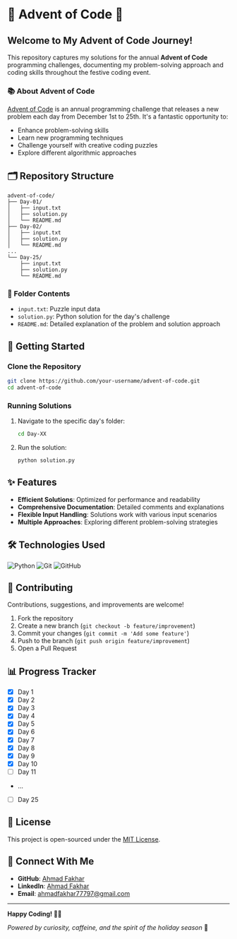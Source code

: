 # 🎄 Advent of Code 🧊

##  Welcome to My Advent of Code Journey! 

This repository captures my solutions for the annual **Advent of Code** programming challenges, documenting my problem-solving approach and coding skills throughout the festive coding event.

### 📚 About Advent of Code

[Advent of Code](https://adventofcode.com/) is an annual programming challenge that releases a new problem each day from December 1st to 25th. It's a fantastic opportunity to:
- Enhance problem-solving skills
- Learn new programming techniques
- Challenge yourself with creative coding puzzles
- Explore different algorithmic approaches

## 🗂️ Repository Structure

```
advent-of-code/
├── Day-01/
│   ├── input.txt
│   ├── solution.py
│   └── README.md
├── Day-02/
│   ├── input.txt
│   ├── solution.py
│   └── README.md
...
└── Day-25/
    ├── input.txt
    ├── solution.py
    └── README.md
```

### 📁 Folder Contents
- `input.txt`: Puzzle input data
- `solution.py`: Python solution for the day's challenge
- `README.md`: Detailed explanation of the problem and solution approach

## 🚀 Getting Started

### Clone the Repository

```bash
git clone https://github.com/your-username/advent-of-code.git
cd advent-of-code
```

### Running Solutions

1. Navigate to the specific day's folder:
   ```bash
   cd Day-XX
   ```

2. Run the solution:
   ```bash
   python solution.py
   ```

## ✨ Features

- **Efficient Solutions**: Optimized for performance and readability
- **Comprehensive Documentation**: Detailed comments and explanations
- **Flexible Input Handling**: Solutions work with various input scenarios
- **Multiple Approaches**: Exploring different problem-solving strategies

## 🛠️ Technologies Used

![Python](https://img.shields.io/badge/Python-3776AB?style=for-the-badge&logo=python&logoColor=white)
![Git](https://img.shields.io/badge/Git-F05032?style=for-the-badge&logo=git&logoColor=white)
![GitHub](https://img.shields.io/badge/GitHub-181717?style=for-the-badge&logo=github&logoColor=white)

## 🤝 Contributing

Contributions, suggestions, and improvements are welcome!

1. Fork the repository
2. Create a new branch (`git checkout -b feature/improvement`)
3. Commit your changes (`git commit -m 'Add some feature'`)
4. Push to the branch (`git push origin feature/improvement`)
5. Open a Pull Request

## 📊 Progress Tracker

- [x] Day 1
- [x] Day 2
- [x] Day 3
- [x] Day 4
- [x] Day 5
- [x] Day 6
- [x] Day 7
- [x] Day 8
- [x] Day 9
- [x] Day 10
- [ ] Day 11  
- ...
- [ ] Day 25

## 📜 License

This project is open-sourced under the [MIT License](LICENSE).

## 🌈 Connect With Me

- **GitHub**: [Ahmad Fakhar](https://github.com/Ahmad-Fakhar)
- **LinkedIn**: [Ahmad Fakhar](www.linkedin.com/in/ahmad-fakhar77797)
- **Email**: ahmadfakhar77797@gmail.com

---

**Happy Coding! 🎄✨**

*Powered by curiosity, caffeine, and the spirit of the holiday season* 🚀
